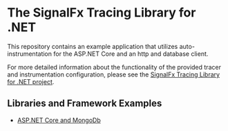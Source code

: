 # The SignalFx Tracing Library for .NET

This repository contains an example application that utilizes auto-instrumentation for the
ASP.NET Core and an http and database client. <br/>

For more detailed information about the functionality of the provided tracer and instrumentation configuration,
please see the [SignalFx Tracing Library for .NET project](https://github.com/signalfx/signalfx-dotnet-tracing/).

## Libraries and Framework Examples
- [ASP.NET Core and MongoDb](./aspnetcore-and-mongodb)
